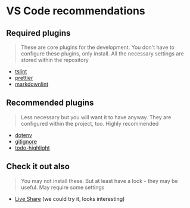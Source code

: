 # VS Code recommendations

## Required plugins

> These are core plugins for the development. You don't have to configure these plugins, only install. All the necessary settings are stored within the repository

- [tslint](https://marketplace.visualstudio.com/items?itemName=ms-vscode.vscode-typescript-tslint-plugin)
- [prettier](https://marketplace.visualstudio.com/items?itemName=esbenp.prettier-vscode)
- [markdownlint](https://marketplace.visualstudio.com/items?itemName=DavidAnson.vscode-markdownlint)

## Recommended plugins

> Less necessary but you will want it to have anyway. They are configured within the project, too. Highly recommended

- [dotenv](https://marketplace.visualstudio.com/items?itemName=mikestead.dotenv)
- [gitignore](https://marketplace.visualstudio.com/items?itemName=codezombiech.gitignore)
- [todo-highlight](https://marketplace.visualstudio.com/items?itemName=wayou.vscode-todo-highlight)

## Check it out also

> You may not install these. But at least have a look - they may be useful. May require some settings

- [Live Share](https://marketplace.visualstudio.com/items?itemName=MS-vsliveshare.vsliveshare) (we could try it, looks interesting)
